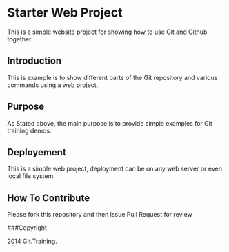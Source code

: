 # Starter Web Project

This is a simple website project for showing how to use Git and Github together.

## Introduction

This is example is to show different parts of the Git repository and various commands using a web project.

## Purpose

As Stated above, the main purpose is to provide simple examples for Git training demos.

## Deployement

This is a simple web project, deployment can be on any web server or even local file system.

## How To Contribute

Please fork this repository and then issue Pull Request for review

###Copyright

2014 Git.Training.